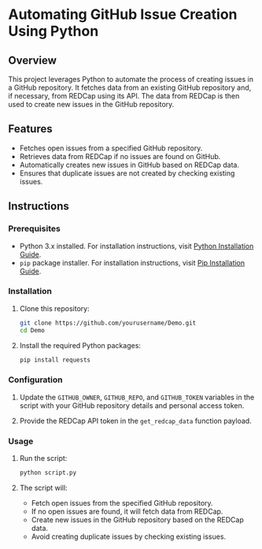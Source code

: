 # Automating GitHub Issue Creation Using Python

## Overview
This project leverages Python to automate the process of creating issues in a GitHub repository. It fetches data from an existing GitHub repository and, if necessary, from REDCap using its API. The data from REDCap is then used to create new issues in the GitHub repository.

## Features
- Fetches open issues from a specified GitHub repository.
- Retrieves data from REDCap if no issues are found on GitHub.
- Automatically creates new issues in GitHub based on REDCap data.
- Ensures that duplicate issues are not created by checking existing issues.

## Instructions

### Prerequisites
- Python 3.x installed. For installation instructions, visit [Python Installation Guide](https://www.python.org/downloads/).
- `pip` package installer. For installation instructions, visit [Pip Installation Guide](https://pip.pypa.io/en/stable/installation/).

### Installation
1. Clone this repository:
    ```bash
    git clone https://github.com/yourusername/Demo.git
    cd Demo
    ```

2. Install the required Python packages:
    ```bash
    pip install requests
    ```

### Configuration
1. Update the `GITHUB_OWNER`, `GITHUB_REPO`, and `GITHUB_TOKEN` variables in the script with your GitHub repository details and personal access token.

2. Provide the REDCap API token in the `get_redcap_data` function payload.

### Usage
1. Run the script:
    ```bash
    python script.py
    ```

2. The script will:
   - Fetch open issues from the specified GitHub repository.
   - If no open issues are found, it will fetch data from REDCap.
   - Create new issues in the GitHub repository based on the REDCap data.
   - Avoid creating duplicate issues by checking existing issues.
